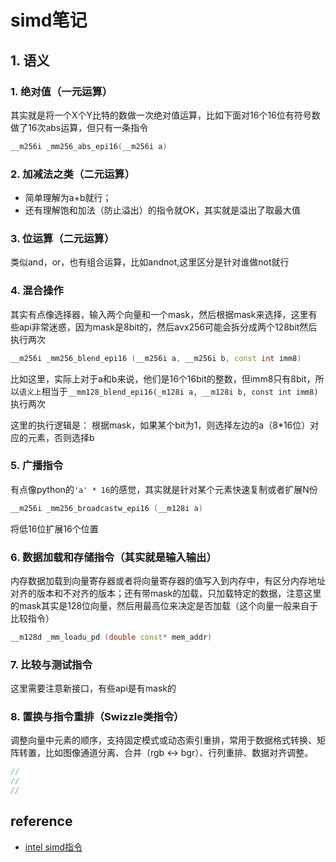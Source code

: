 # simd笔记

## 1. 语义

### 1. 绝对值（一元运算）
其实就是将一个X个Y比特的数做一次绝对值运算，比如下面对16个16位有符号数做了16次abs运算，但只有一条指令

```cpp
__m256i _mm256_abs_epi16(__m256i a)
```

### 2. 加减法之类（二元运算）
+ 简单理解为a+b就行；
+ 还有理解饱和加法（防止溢出）的指令就OK，其实就是溢出了取最大值

### 3. 位运算（二元运算）
类似and，or，也有组合运算，比如andnot,这里区分是针对谁做not就行

### 4. 混合操作
其实有点像选择器，输入两个向量和一个mask，然后根据mask来选择，这里有些api非常迷惑，因为mask是8bit的，然后avx256可能会拆分成两个128bit然后执行两次

```cpp
__m256i _mm256_blend_epi16 (__m256i a, __m256i b, const int imm8)
```
比如这里，实际上对于a和b来说，他们是16个16bit的整数，但imm8只有8bit，所以`语义上`相当于`__mm128_blend_epi16(_m128i a, __m128i b, const int imm8)`执行两次

这里的执行逻辑是：
根据mask，如果某个bit为1，则选择左边的a（8*16位）对应的元素，否则选择b
### 5. 广播指令
有点像python的`'a' * 16`的感觉，其实就是针对某个元素快速复制或者扩展N份

```cpp
__m256i _mm256_broadcastw_epi16 (__m128i a)
```
将低16位扩展16个位置

### 6. 数据加载和存储指令（其实就是输入输出）
内存数据加载到向量寄存器或者将向量寄存器的值写入到内存中，有区分内存地址对齐的版本和不对齐的版本；还有带mask的加载，只加载特定的数据，注意这里的mask其实是128位向量，然后用最高位来决定是否加载（这个向量一般来自于比较指令）
```cpp
__m128d _mm_loadu_pd (double const* mem_addr)
```


### 7. 比较与测试指令
这里需要注意新接口，有些api是有mask的

### 8. 置换与指令重排（Swizzle类指令）
调整向量中元素的顺序，支持固定模式或动态索引重排，常用于数据格式转换、矩阵转置，比如图像通道分离、合并（rgb <-> bgr）、行列重排、数据对齐调整。

```cpp
//
//
//
```

## reference
+ [intel simd指令](https://www.intel.com/content/www/us/en/docs/intrinsics-guide/index.html)
